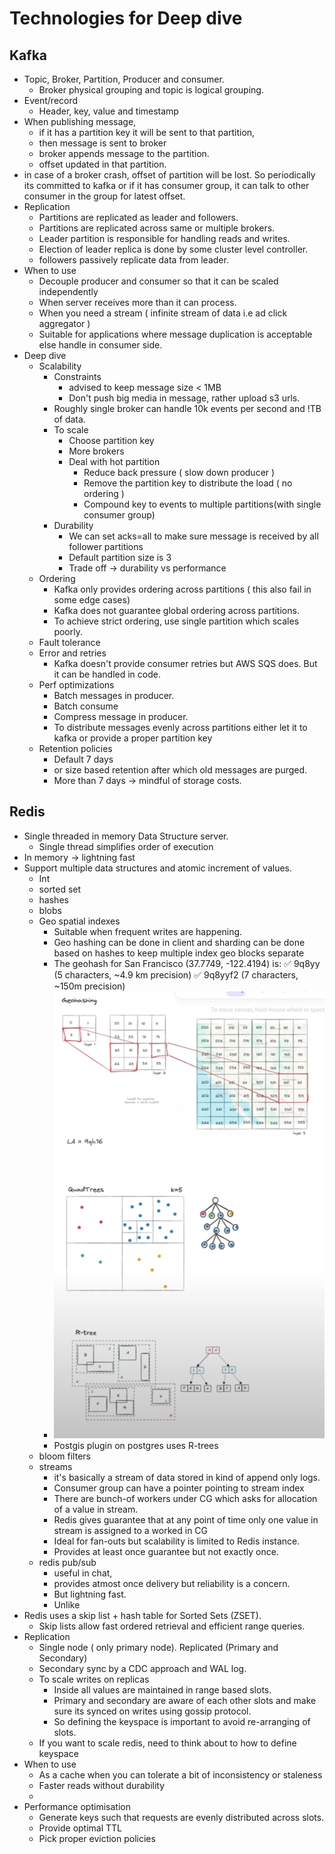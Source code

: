 # Technologies for Deep dive

## Kafka
- Topic, Broker, Partition, Producer and consumer. 
  - Broker physical grouping and topic is logical grouping. 
- Event/record
  - Header, key, value and timestamp
- When publishing message, 
  - if it has a partition key it will be sent to that partition, 
  - then message is sent to broker 
  - broker appends message to the partition.
  - offset updated in that partition.
- in case of a broker crash, offset of partition will be lost. So periodically its committed to kafka or if it has consumer group, it can talk to other consumer in the group for latest offset.
- Replication
  - Partitions are replicated as leader and followers.
  - Partitions are replicated across same or multiple brokers. 
  - Leader partition is responsible for handling reads and writes. 
  - Election of leader replica is done by some cluster level controller. 
  - followers passively replicate data from leader.
- When to use
  - Decouple producer and consumer so that it can be scaled independently 
  - When server receives more than it can process. 
  - When you need a stream ( infinite stream of data i.e ad click aggregator )
  - Suitable for applications where message duplication is acceptable else handle in consumer side. 
- Deep dive
  - Scalability
    - Constraints
      - advised to keep message size < 1MB
      - Don't push big media in message, rather upload s3 urls.
    - Roughly single broker can handle 10k events per second and !TB of data. 
    - To scale
      - Choose partition key
      - More brokers
      - Deal with hot partition
        - Reduce back pressure ( slow down producer )
        - Remove the partition key to distribute the load ( no ordering )
        - Compound key to events to multiple partitions(with single consumer group) 
    - Durability
      - We can set acks=all to make sure message is received by all follower partitions
      - Default partition size is 3
      - Trade off -> durability vs performance
  - Ordering
    - Kafka only provides ordering across partitions ( this also fail in some edge cases)
    - Kafka does not guarantee global ordering across partitions.
    - To achieve strict ordering, use single partition which scales poorly.  
  - Fault tolerance
  - Error and retries
    - Kafka doesn't provide consumer retries but AWS SQS does.  But it can be handled in code. 
  - Perf optimizations
    - Batch messages in producer. 
    - Batch consume
    - Compress message in producer. 
    - To distribute messages evenly across partitions either let it to kafka or provide a proper partition key
  - Retention policies
    - Default 7 days 
    - or size based retention after which old messages are purged.
    - More than 7 days -> mindful of storage costs.

## Redis
- Single threaded in memory Data Structure server.
  - Single thread simplifies order of execution
- In memory -> lightning fast
- Support multiple data structures and atomic increment of values.
  - Int
  - sorted set
  - hashes
  - blobs
  - Geo spatial indexes 
    - Suitable when frequent writes are happening. 
    - Geo hashing can be done in client and sharding can be done based on hashes to keep multiple index geo blocks separate
    - The geohash for San Francisco (37.7749, -122.4194) is:
      ✅ 9q8yy (5 characters, ~4.9 km precision)
      ✅ 9q8yyf2 (7 characters, ~150m precision)
    - ![img.png](img.png)
    - Postgis plugin on postgres uses R-trees
  - bloom filters
  - streams
    - it's basically a stream of data stored in kind of append only logs. 
    - Consumer group can have a pointer pointing to stream index
    - There are bunch-of workers under CG which asks for allocation of a value in stream. 
    - Redis gives guarantee that at any point of time only one value in stream is assigned to a worked in CG
    - Ideal for fan-outs but scalability is limited to Redis instance.
    - Provides at least once guarantee but not exactly once. 
  - redis pub/sub
    - useful in chat, 
    - provides atmost once delivery but reliability is a concern. 
    - But lightning fast.
    - Unlike 
- Redis uses a skip list + hash table for Sorted Sets (ZSET). 
  - Skip lists allow fast ordered retrieval and efficient range queries.
- Replication
  - Single node ( only primary node). Replicated (Primary and Secondary)
  - Secondary sync by a CDC approach and WAL log. 
  - To scale writes on replicas
    - Inside all values are maintained in range based slots.
    - Primary and secondary are aware of each other slots and make sure its synced on writes using gossip protocol.
    - So defining the keyspace is important to avoid re-arranging of slots.
  - If you want to scale redis, need to think about to how to define keyspace
- When to use
  - As a cache when you can tolerate a bit of inconsistency or staleness
  - Faster reads without durability
  - 
- Performance optimisation
  - Generate keys such that requests are evenly distributed across slots.
  - Provide optimal TTL
  - Pick proper eviction policies